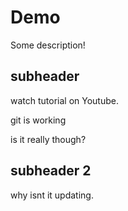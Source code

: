 # Demo

Some description!


## subheader 

watch tutorial on Youtube.

git is working 

is it really though? 
## subheader 2

why isnt it updating. 

